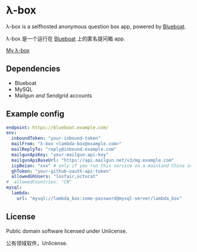 # λ-box

λ-box is a selfhosted anonymous question box app, powered by [Blueboat](https://github.com/losfair/blueboat).

λ-box 是一个运行在 [Blueboat](https://github.com/losfair/blueboat) 上的匿名提问箱 app.

[My λ-box](https://ama.zhy.site/)

## Dependencies

- Blueboat
- MySQL
- Mailgun *and* Sendgrid accounts

## Example config

```yaml
endpoint: https://blueboat.example.com/
env:
  inboundToken: "your-inbound-token"
  mailFrom: "λ-box <lambda-box@example.com>"
  mailReplyTo: "reply@inbound.example.com"
  mailgunApiKey: "your-mailgun-api-key"
  mailgunApiBaseUrl: "https://api.mailgun.net/v3/mg.example.com"
  icpBeian: "xxx" # only if you run this service on a mainland China server
  ghToken: "your-github-oauth-api-token"
  allowedGhUsers: "losfair,octocat"
#  allowedCountries: "CN"
mysql:
  lambda:
    url: "mysql://lambda_box:some-password@mysql-server/lambda_box"
```

## License

Public domain software licensed under Unlicense.

公有领域软件，Unlicense.
